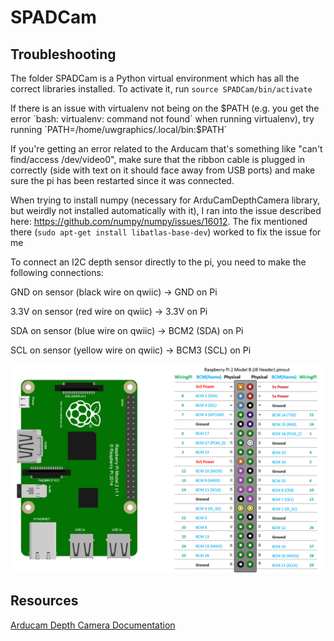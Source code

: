 # SPADCam


## Troubleshooting
The folder SPADCam is a Python virtual environment which has all the correct libraries installed. To activate it, run `source SPADCam/bin/activate`

If there is an issue with virtualenv not being on the $PATH (e.g. you get the error `bash: virtualenv: command not found` when running virtualenv), try running `PATH=/home/uwgraphics/.local/bin:$PATH`

If you're getting an error related to the Arducam that's something like "can't find/access /dev/video0", make sure that the ribbon cable is plugged in correctly (side with text on it should face away from USB ports) and make sure the pi has been restarted since it was connected.

When trying to install numpy (necessary for ArduCamDepthCamera library, but weirdly not installed automatically with it), I ran into the issue described here: https://github.com/numpy/numpy/issues/16012. The fix mentioned there (`sudo apt-get install libatlas-base-dev`) worked to fix the issue for me

To connect an I2C depth sensor directly to the pi, you need to make the following connections: 

GND on sensor (black wire on qwiic) -> GND on Pi

3.3V on sensor (red wire on qwiic) -> 3.3V on Pi

SDA on sensor (blue wire on qwiic) -> BCM2 (SDA) on Pi

SCL on sensor (yellow wire on qwiic) -> BCM3 (SCL) on Pi

![pi_pins](pi_pins.png)


## Resources
[Arducam Depth Camera Documentation](https://docs.arducam.com/Raspberry-Pi-Camera/Tof-camera/TOF-Camera/)